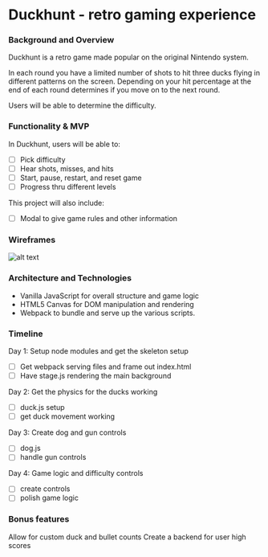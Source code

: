 # Duckhunt - retro gaming experience


### Background and Overview
Duckhunt is a retro game made popular on the original Nintendo system.

In each round you have a limited number of shots to hit three ducks flying in different patterns on the screen. Depending on your hit percentage at the end of each round determines if you move on to the next round.

Users will be able to determine the difficulty.

### Functionality & MVP

In Duckhunt, users will be able to:
- [ ] Pick difficulty
- [ ] Hear shots, misses, and hits
- [ ] Start, pause, restart, and reset game
- [ ] Progress thru different levels

This project will also include:

- [ ] Modal to give game rules and other information

### Wireframes

![alt text](https://preview.uxpin.com/00043e74063364151ce1f6bf1f5a03f901b55d52)

### Architecture and Technologies

* Vanilla JavaScript for overall structure and game logic
* HTML5 Canvas for DOM manipulation and rendering
* Webpack to bundle and serve up the various scripts.

### Timeline

Day 1: Setup node modules and get the skeleton setup

- [ ] Get webpack serving files and frame out index.html
- [ ] Have stage.js rendering the main background

Day 2: Get the physics for the ducks working

- [ ] duck.js setup
- [ ] get duck movement working

Day 3: Create dog and gun controls

- [ ] dog.js
- [ ] handle gun controls

Day 4: Game logic and difficulty controls

- [ ] create controls
- [ ] polish game logic

### Bonus features

Allow for custom duck and bullet counts
Create a backend for user high scores
